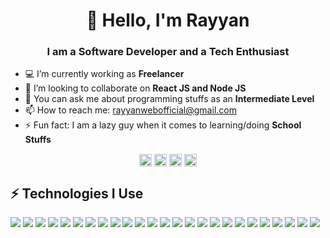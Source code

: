 <h1 align="center">👋 Hello, I'm Rayyan </h1>
<h3 align="center">I am a Software Developer and a Tech Enthusiast</h3>

- 💻 I’m currently working as **Freelancer**
- 👯 I’m looking to collaborate on **React JS and Node JS**
- 💬 You can ask me about programming stuffs as an **Intermediate Level**
- 📫 How to reach me: rayyanwebofficial@gmail.com
- ⚡ Fun fact: I am a lazy guy when it comes to learning/doing **School Stuffs**



<p align="center">
<a href="https://www.linkedin.com/in/rayyan-rasheed-2623b41b3/" target="blank"><img align="center" src="https://cdn.jsdelivr.net/npm/simple-icons@3.0.1/icons/linkedin.svg" alt="rayyan-rasheed-2623b41b3" height="20" width="20" /></a>
<a href="https://twitter.com/RayyanRNKJ" target="blank"><img align="center" src="https://cdn.jsdelivr.net/npm/simple-icons@3.0.1/icons/twitter.svg" alt="RayyanRNKJ" height="20" width="20" /></a>
<a href="https://www.instagram.com/rayyanrnkj/" target="blank"><img align="center" src="https://cdn.jsdelivr.net/npm/simple-icons@3.0.1/icons/instagram.svg" alt="rayyanrnkj" height="20" width="20" /></a>
 <a href="https://t.me/RayyanRNKJ" target="blank"><img align="center" src="https://cdn.jsdelivr.net/npm/simple-icons@3.0.1/icons/telegram.svg" alt="https://t.me/RayyanRNKJ" height="20" width="20" /></a>
</p>

## ⚡ Technologies I Use
<div float: right;>
<img src="https://img.shields.io/badge/Figma-F24E1E?style=for-the-badge&logo=figma&logoColor=white"/>
<img src="https://img.shields.io/badge/HTML5-E34F26?style=for-the-badge&logo=html5&logoColor=white"/>
<img src="https://img.shields.io/badge/CSS3-1572B6?style=for-the-badge&logo=css3&logoColor=white"/>
<img src="https://img.shields.io/badge/JavaScript-F7DF1E?style=for-the-badge&logo=javascript&logoColor=black"/>
<img src="https://img.shields.io/badge/Bootstrap-563D7C?style=for-the-badge&logo=bootstrap&logoColor=white"/>
<img src="https://img.shields.io/badge/Sass-CC6699?style=for-the-badge&logo=sass&logoColor=white"/>
<img src="https://img.shields.io/badge/React-20232A?style=for-the-badge&logo=react&logoColor=61DAFB"/>
<img src="https://img.shields.io/badge/Redux-593D88?style=for-the-badge&logo=redux&logoColor=white"/>
<img src="https://img.shields.io/badge/next.js-000000?style=for-the-badge&logo=nextdotjs&logoColor=white"/>
<img src="https://img.shields.io/badge/Node.js-339933?style=for-the-badge&logo=nodedotjs&logoColor=white"/>
<img src="https://img.shields.io/badge/Express.js-000000?style=for-the-badge&logo=express&logoColor=white"/>
<img src="https://img.shields.io/badge/MongoDB-4EA94B?style=for-the-badge&logo=mongodb&logoColor=white"/>
<img src="https://img.shields.io/badge/npm-CB3837?style=for-the-badge&logo=npm&logoColor=white"/>
<img src="https://img.shields.io/badge/Yarn-2C8EBB?style=for-the-badge&logo=yarn&logoColor=white"/>
<img src="https://img.shields.io/badge/Nginx-009639?style=for-the-badge&logo=nginx&logoColor=white"/>
<img src="https://img.shields.io/badge/Amazon_AWS-232F3E?style=for-the-badge&logo=amazon-aws&logoColor=white"/>
<img src="https://img.shields.io/badge/Google_Cloud-4285F4?style=for-the-badge&logo=google-cloud&logoColor=white"/>
<img src="https://img.shields.io/badge/Digital_Ocean-0080FF?style=for-the-badge&logo=DigitalOcean&logoColor=white"/>
<img src="https://img.shields.io/badge/Heroku-430098?style=for-the-badge&logo=heroku&logoColor=white"/>
<img src="https://img.shields.io/badge/Netlify-00C7B7?style=for-the-badge&logo=netlify&logoColor=white"/>
<img src="https://img.shields.io/badge/Ubuntu-E95420?style=for-the-badge&logo=ubuntu&logoColor=white"/>
<img src="https://img.shields.io/badge/Visual_Studio_Code-0078D4?style=for-the-badge&logo=visual%20studio%20code&logoColor=white"/>
<img src="https://img.shields.io/badge/Spotify-1ED760?&style=for-the-badge&logo=spotify&logoColor=white"/>
<img src="https://img.shields.io/badge/Git-F05032?style=for-the-badge&logo=git&logoColor=white"/>
<img src="https://img.shields.io/badge/GitHub-100000?style=for-the-badge&logo=github&logoColor=white"/>
</div>
